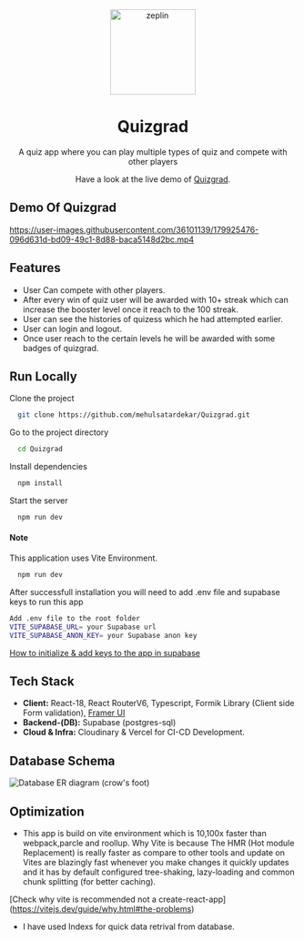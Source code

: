 <div align="center">
 
<img alt="zeplin" src="https://res.cloudinary.com/dwhsfh3sc/image/upload/v1656796276/quiz-grad/Heading_njttlt.png" width="150px" height="150px" />
 
# Quizgrad
 
A quiz app where you can play multiple types of quiz and compete with other players
 
 Have a look at the live demo of [Quizgrad](https://quizgrad.vercel.app/).
 
 
</div>

## Demo Of Quizgrad


https://user-images.githubusercontent.com/36101139/179925476-096d631d-bd09-49c1-8d88-baca5148d2bc.mp4



## Features

- User Can compete with other players.
- After every win of quiz user will be awarded with 10+ streak which can increase the booster level once it reach to the 100 streak.
- User can see the histories of quizess which he had attempted earlier.
- User can login and logout.
- Once user reach to the certain levels he will be awarded with some badges of quizgrad.

## Run Locally

Clone the project

```bash
  git clone https://github.com/mehulsatardekar/Quizgrad.git
```

Go to the project directory

```bash
  cd Quizgrad
```

Install dependencies

```bash
  npm install
```

Start the server

```bash
  npm run dev
```

#### Note

This application uses Vite Environment.

```bash
  npm run dev
```

After successfull installation you will need to add .env file and supabase keys to run this app

```bash
Add .env file to the root folder
VITE_SUPABASE_URL= your Supabase url
VITE_SUPABASE_ANON_KEY= your Supabase anon key
```
[How to initialize & add keys to the app in supabase](https://supabase.com/docs/reference/javascript/initializing)

## Tech Stack

- **Client:** React-18, React RouterV6, Typescript, Formik Library (Client side Form validation), [Framer UI](https://framer-ui.netlify.app/docs/index.html) 
- **Backend-(DB):** Supabase  (postgres-sql)
- **Cloud & Infra:** Cloudinary & Vercel for CI-CD Development. 

## Database Schema
![Database ER diagram (crow's foot)](https://user-images.githubusercontent.com/36101139/179917892-11ceac4b-90fa-446b-acb9-9beaad0c5217.png)

## Optimization

- This app is build on vite environment which is 10,100x faster than webpack,parcle and roollup. Why Vite is because The HMR (Hot module Replacement) is really faster as compare to other tools and update on Vites are blazingly fast whenever you make changes it quickly updates and it has by default configured tree-shaking, lazy-loading and common chunk splitting (for better caching).

[Check why vite is recommended not a create-react-app] (https://vitejs.dev/guide/why.html#the-problems)

- I have used Indexs for quick data retrival from database.



